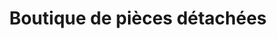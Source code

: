 ---
title: "Boutique de pièces détachées"
url: /bounouma/boutique-de-pieces-detachees/
shop: shop
---